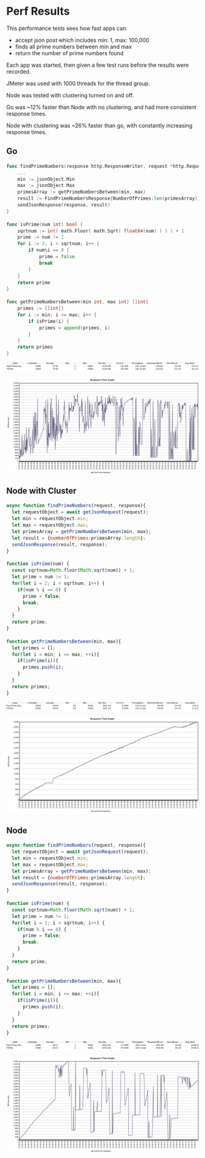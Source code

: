 # Perf Results
This performance tests sees how fast apps can:
- accept json post which includes min: 1, max: 100,000
- finds all prime numbers between min and max
- return the number of prime numbers found

Each app was started, then given a few test runs before the results were recorded.

JMeter was used with 1000 threads for the thread group.

Node was tested with clustering turned on and off.

Go was ~12% faster than Node with no clustering, and had more consistent response times.

Node with clustering was ~26% faster than go, with constantly increasing response times.

## Go
```go
func findPrimeNumbers(response http.ResponseWriter, request *http.Request) {
	...
	min := jsonObject.Min
	max := jsonObject.Max
	primesArray := getPrimeNumbersBetween(min, max)
	result := FindPrimeNumbersResponse{NumberOfPrimes:len(primesArray)}
	sendJsonResponse(response, result)
}

func isPrime(num int) bool {
	sqrtnum := int( math.Floor( math.Sqrt( float64(num) ) ) ) + 1
	prime := num != 1
	for i := 2; i < sqrtnum; i++ {
		if num%i == 0 {
			prime = false
			break
		}
	}
	return prime
}

func getPrimeNumbersBetween(min int, max int) []int{
	primes := []int{}
	for i := min; i <= max; i++ {
		if isPrime(i) {
			primes = append(primes, i)
		}
	}
	return primes
}

```
![Summary](go-summary.png)

![Response](go-response-times.png)

## Node with Cluster
```js
async function findPrimeNumbers(request, response){
  let requestObject = await getJsonRequest(request);
  let min = requestObject.min;
  let max = requestObject.max;
  let primesArray = getPrimeNumbersBetween(min, max);
  let result = {numberOfPrimes:primesArray.length};
  sendJsonResponse(result, response);
}

function isPrime(num) {
  const sqrtnum=Math.floor(Math.sqrt(num)) + 1;
  let prime = num != 1;
  for(let i = 2; i < sqrtnum; i++) {
    if(num % i == 0) {
      prime = false;
      break;
    }
  }
  return prime;
}

function getPrimeNumbersBetween(min, max){
  let primes = [];
  for(let i = min; i <= max; ++i){
    if(isPrime(i)){
      primes.push(i);
    }
  }
  return primes;
}
```
![Summary](nodecluster-summary.png)

![Response](nodecluster-response-times.png)

## Node
```js
async function findPrimeNumbers(request, response){
  let requestObject = await getJsonRequest(request);
  let min = requestObject.min;
  let max = requestObject.max;
  let primesArray = getPrimeNumbersBetween(min, max);
  let result = {numberOfPrimes:primesArray.length};
  sendJsonResponse(result, response);
}

function isPrime(num) {
  const sqrtnum=Math.floor(Math.sqrt(num)) + 1;
  let prime = num != 1;
  for(let i = 2; i < sqrtnum; i++) {
    if(num % i == 0) {
      prime = false;
      break;
    }
  }
  return prime;
}

function getPrimeNumbersBetween(min, max){
  let primes = [];
  for(let i = min; i <= max; ++i){
    if(isPrime(i)){
      primes.push(i);
    }
  }
  return primes;
}

```
![Summary](node-summary.png)

![Response](node-response-times.png)


